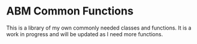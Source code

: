 # ABM Common Functions
This is a library of my own commonly needed classes and functions. It is a work in progress and will be updated as I need more functions.